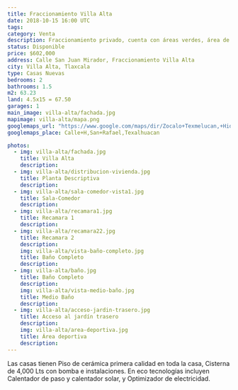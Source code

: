 ```yaml
---
title: Fraccionamiento Villa Alta
date: 2018-10-15 16:00 UTC
tags:
category: Venta
description: Fraccionamiento privado, cuenta con áreas verdes, área de asadores, y cancha de usos múltiples. En planta baja encontramos el Cajón para un auto, Sala, Comedor, Cocineta, Jardín trasero, Medio Baño. En planta alta se encuentran las 2 recamaras, vestíbulo, y Baño completo.
status: Disponible
price: $602,000
address: Calle San Juan Mirador, Fraccionamiento Villa Alta
city: Villa Alta, Tlaxcala
type: Casas Nuevas
bedrooms: 2
bathrooms: 1.5
m2: 63.23
land: 4.5x15 = 67.50
garages: 1
main_image: villa-alta/fachada.jpg
mapimage: villa-alta/mapa.png
googlemaps_url: "https://www.google.com/maps/dir/Zocalo+Texmelucan,+Hidalgo+Poniente+12,+Col+Centro,+74000+San+Mart%C3%ADn+Texmelucan+de+Labastida,+Pue.,+Mexico/Fraccionamiento+Villa+Alta,+San+Felipe,+San+Pedro+Rojano,+Villa+Alta,+Tlax./@19.2952007,-98.4098668,16z/data=!4m14!4m13!1m5!1m1!1s0x85cfd47eb7fe7e05:0x82ec6fa23af5aa23!2m2!1d-98.4355089!2d19.2828984!1m5!1m1!1s0x85cfd41957250131:0xaaf09bb1372b047c!2m2!1d-98.4025223!2d19.297988!3e0?hl=es_MX"
googlemaps_place: Calle+H,San+Rafael,Texalhuacan

photos:
  - img: villa-alta/fachada.jpg
    title: Villa Alta
    description:
  - img: villa-alta/distribucion-vivienda.jpg
    title: Planta Descriptiva
    description: 
  - img: villa-alta/sala-comedor-vista1.jpg
    title: Sala-Comedor
    description:
  - img: villa-alta/recamara1.jpg
    title: Recamara 1
    description:
  - img: villa-alta/recamara22.jpg
    title: Recamara 2
    description:
    img: villa-alta/vista-baño-completo.jpg
    title: Baño Completo
    description:
  - img: villa-alta/baño.jpg
    title: Baño Completo
    description:
    img: villa-alta/vista-medio-baño.jpg
    title: Medio Baño
    description:
  - img: villa-alta/acceso-jardin-trasero.jpg
    title: Acceso al jardín trasero
    description:
    img: villa-alta/area-deportiva.jpg
    title: Área deportiva
    description:
---
```


Las casas tienen Piso de cerámica primera calidad en toda la casa, Cisterna de 4,000 Lts con bomba e instalaciones. En eco tecnologías incluyen Calentador de paso y calentador solar, y Optimizador de electricidad.